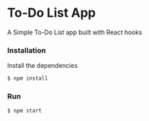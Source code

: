 # To-Do List App
A Simple To-Do List app built with React hooks

### Installation

Install the dependencies

```sh
$ npm install
```

### Run

```sh
$ npm start
```

